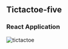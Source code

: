## Tictactoe-five
### React Application

![tictactoe](https://cdn1.savepice.ru/uploads/2017/10/20/0bd90eebff275592b692fff042f6223b-full.png)
